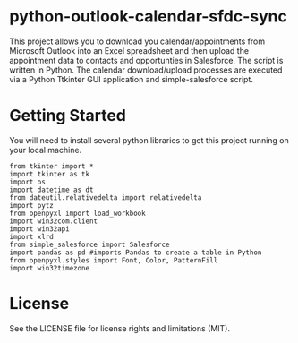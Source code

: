# python-outlook-calendar-sfdc-sync
This project allows you to download you calendar/appointments from Microsoft Outlook into an Excel spreadsheet and then
upload the appointment data to contacts and opportunties in Salesforce. The script is written in Python. The calendar download/upload
processes are executed via a Python Ttkinter GUI application and simple-salesforce script.

# Getting Started
You will need to install several python libraries to get this project running on your local machine.
```
from tkinter import *
import tkinter as tk
import os 
import datetime as dt
from dateutil.relativedelta import relativedelta
import pytz
from openpyxl import load_workbook
import win32com.client
import win32api
import xlrd
from simple_salesforce import Salesforce
import pandas as pd #imports Pandas to create a table in Python
from openpyxl.styles import Font, Color, PatternFill
import win32timezone
```
# License
See the LICENSE file for license rights and limitations (MIT).
